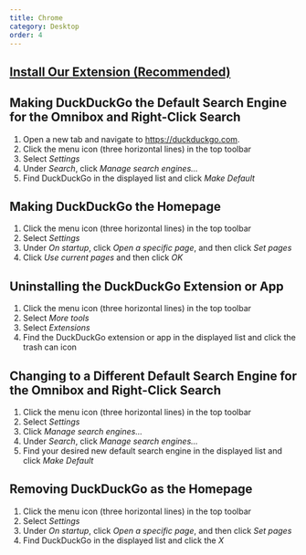 ```yaml
---
title: Chrome
category: Desktop
order: 4
---
```


<h2>
    <a href="https://chrome.google.com/webstore/detail/duckduckgo-for-chrome/bkdgflcldnnnapblkhphbgpggdiikppg">Install Our Extension (Recommended)</a>
</h2>

<h2 id="manual">
    Making DuckDuckGo the Default Search Engine for the Omnibox and Right-Click Search
</h2>
<ol>
    <li>
        Open a new tab and navigate to
        <a href="https://duckduckgo.com?kak=1">https://duckduckgo.com</a>.
    </li>
    <li>Click the menu icon (three horizontal lines) in the top toolbar</li>
    <li>Select <em>Settings</em></li>
    <li>Under <em>Search</em>, click <em>Manage search engines...</em></li>
    <li>Find DuckDuckGo in the displayed list and click <em>Make Default</em></li>
</ol>

<h2>Making DuckDuckGo the Homepage</h2>
<ol>
    <li>Click the menu icon (three horizontal lines) in the top toolbar</li>
    <li>Select <em>Settings</em></li>
    <li>
        Under <em>On startup</em>, click <em>Open a specific page</em>, and then
        click <em>Set pages</em>
    </li>
    <li>Click <em>Use current pages</em> and then click <em>OK</em></li>
</ol>

<h2>Uninstalling the DuckDuckGo Extension or App</h2>
<ol>
    <li>Click the menu icon (three horizontal lines) in the top toolbar</li>
    <li>Select <em>More tools</em></li>
    <li>Select <em>Extensions</em></li>
    <li>
        Find the DuckDuckGo extension or app in the displayed list and click the
        trash can icon
    </li>
</ol>

<h2>
    Changing to a Different Default Search Engine for the Omnibox and Right-Click Search
</h2>
<ol>
    <li>Click the menu icon (three horizontal lines) in the top toolbar</li>
    <li>Select <em>Settings</em></li>
    <li>Click <em>Manage search engines...</em></li>
    <li>Under <em>Search</em>, click <em>Manage search engines...</em></li>
    <li>
        Find your desired new default search engine in the displayed list and click
        <em>Make Default</em>
    </li>
</ol>

<h2>Removing DuckDuckGo as the Homepage</h2>
<ol>
    <li>Click the menu icon (three horizontal lines) in the top toolbar</li>
    <li>Select <em>Settings</em></li>
    <li>
        Under <em>On startup</em>, click <em>Open a specific page</em>, and then
        click <em>Set pages</em>
    </li>
    <li>Find DuckDuckGo in the displayed list and click the <em>X</em></li>
</ol>
